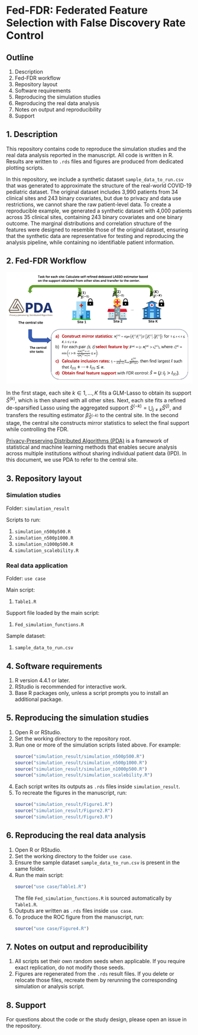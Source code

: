 # Fed-FDR: Federated Feature Selection with False Discovery Rate Control


## Outline

1. Description 
2. Fed-FDR workflow
3. Repository layout
4. Software requirements
5. Reproducing the simulation studies
6. Reproducing the real data analysis
7. Notes on output and reproducibility
8. Support

## 1. Description

This repository contains code to reproduce the simulation studies and the real data analysis reported in the manuscript. All code is written in R. Results are written to `.rds` files and figures are produced from dedicated plotting scripts.

In this repository, we include a synthetic dataset `sample_data_to_run.csv` that was generated to approximate the structure of the real-world COVID-19 pediatric dataset. The original dataset includes 3,990 patients from 34 clinical sites and 243 binary covariates, but due to privacy and data use restrictions, we cannot share the raw patient-level data. To create a reproducible example, we generated a synthetic dataset with 4,000 patients across 35 clinical sites, containing 243 binary covariates and one binary outcome. The marginal distributions and correlation structure of the features were designed to resemble those of the original dataset, ensuring that the synthetic data are representative for testing and reproducing the analysis pipeline, while containing no identifiable patient information.

## 2. Fed-FDR Workflow
![](Fed_FDR_workflow.png)

In the first stage, each site $k \in {1, \ldots, K}$ fits a GLM-Lasso to obtain its support $\widehat{S}^{(k)}$, which is then shared with all other sites. Next, each site fits a refined de-sparsified Lasso using the aggregated support $\widehat{S}^{(-k)} = \bigcup_{j \neq k} \widehat{S}^{(j)}$, and transfers the resulting estimator $\widehat{\beta}_{\widehat{S}^{(-k)}}$ to the central site. In the second stage, the central site constructs mirror statistics to select the final support while controlling the FDR.

[Privacy-Preserving Distributed Algorithms (PDA)](https://pdamethods.org/) is a framework of statistical and machine learning methods that enables secure analysis across multiple institutions without sharing individual patient data (IPD). In this document, we use PDA to refer to the central site.

## 3. Repository layout

### Simulation studies
Folder: `simulation_result`

Scripts to run:
1. `simulation_n500p500.R`
2. `simulation_n500p1000.R`
3. `simulation_n1000p500.R`
4. `simulation_scalebility.R`

### Real data application
Folder: `use case`

Main script:
1. `Table1.R`

Support file loaded by the main script:
1. `Fed_simulation_functions.R`

Sample dataset:
1. `sample_data_to_run.csv`

## 4. Software requirements

1. R version 4.4.1 or later.
2. RStudio is recommended for interactive work.
3. Base R packages only, unless a script prompts you to install an additional package.

## 5. Reproducing the simulation studies

1. Open R or RStudio.
2. Set the working directory to the repository root.
3. Run one or more of the simulation scripts listed above. For example:
   ```r
   source("simulation_result/simulation_n500p500.R")
   source("simulation_result/simulation_n500p1000.R")
   source("simulation_result/simulation_n1000p500.R")
   source("simulation_result/simulation_scalebility.R")
   ```
4. Each script writes its outputs as `.rds` files inside `simulation_result`.
5. To recreate the figures in the manuscript, run:
   ```r
   source("simulation_result/Figure1.R")
   source("simulation_result/Figure2.R")
   source("simulation_result/Figure3.R")
   ```

## 6. Reproducing the real data analysis

1. Open R or RStudio.
2. Set the working directory to the folder `use case`.
3. Ensure the sample dataset `sample_data_to_run.csv` is present in the same folder.
4. Run the main script:
   ```r
   source("use case/Table1.R")
   ```
   The file `Fed_simulation_functions.R` is sourced automatically by `Table1.R`.
5. Outputs are written as `.rds` files inside `use case`.
6. To produce the ROC figure from the manuscript, run:
   ```r
   source("use case/Figure4.R")
   ```
   
   

## 7. Notes on output and reproducibility

1. All scripts set their own random seeds when applicable. If you require exact replication, do not modify those seeds.
2. Figures are regenerated from the `.rds` result files. If you delete or relocate those files, recreate them by rerunning the corresponding simulation or analysis script.

## 8. Support

For questions about the code or the study design, please open an issue in the repository.
